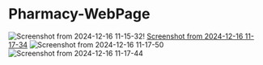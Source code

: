 # Pharmacy-WebPage

![Screenshot from 2024-12-16 11-15-32](https://github.com/user-attachments/assets/f3773c8b-7628-4772-9b86-11dcacfe58df)!
[Screenshot from 2024-12-16 11-17-34](https://github.com/user-attachments/assets/2213ea4c-e679-4913-94c9-fe296ca5ef51)
![Screenshot from 2024-12-16 11-17-50](https://github.com/user-attachments/assets/0e269757-0d6b-410d-bbd9-150844287e28)
![Screenshot from 2024-12-16 11-17-44](https://github.com/user-attachments/assets/908fe514-cfdf-4ccd-ab42-82455b049135)


